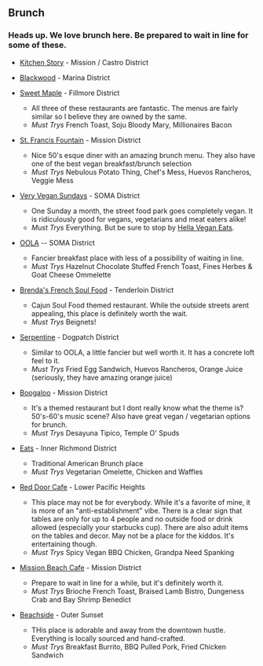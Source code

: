 ## Brunch
### Heads up. We love brunch here. Be prepared to wait in line for some of these.

* [Kitchen Story](http://kitchenstorysf.com/kitchen_Story_California_Cuisine/Kitchen_Story_California_Cuisine___Breakfast_Lunch_Dinner___Mother_Kitchen.html) - Mission / Castro District
* [Blackwood](http://www.blackwoodsf.com/) - Marina District
* [Sweet Maple](http://sweetmaplesf.com/Sweet_Maple/Sweet_Maple___Breakfast___Brunch___Lunch______2101_Sutter_St._San_Francisco,_CA_94115.html) - Fillmore District
  * All three of these restaurants are fantastic. The menus are fairly similar so I believe they are owned by the same. 
  * *Must Trys* French Toast, Soju Bloody Mary, Millionaires Bacon

* [St. Francis Fountain](http://www.stfrancisfountainsf.com/) - Mission District
  * Nice 50's esque diner with an amazing brunch menu. They also have one of the best vegan breakfast/brunch selection
  * *Must Trys* Nebulous Potato Thing, Chef's Mess, Huevos Rancheros, Veggie Mess

* [Very Vegan Sundays](http://www.somastreatfoodpark.com/events-db/2015/5/27/2rp1l0p3g375wesrrhw3vj3e25zzze) - SOMA District
  * One Sunday a month, the street food park goes completely vegan. It is ridiculously good for vegans, vegetarians and meat eaters alike!
  * *Must Trys* Everything. But be sure to stop by [Hella Vegan Eats](http://www.hellaveganeats.com/).

* [OOLA](http://www.oola-sf.com/) -- SOMA District
  * Fancier breakfast place with less of a possibility of waiting in line. 
  * *Must Trys* Hazelnut Chocolate Stuffed French Toast, Fines Herbes & Goat Cheese Ommelette

* [Brenda's French Soul Food](http://frenchsoulfood.com/) - Tenderloin District
  * Cajun Soul Food themed restaurant. While the outside streets arent appealing, this place is definitely worth the wait. 
  * *Must Trys* Beignets! 

* [Serpentine](http://www.serpentinesf.com/) - Dogpatch District
  * Similar to OOLA, a little fancier but well worth it. It has a concrete loft feel to it. 
  * *Must Trys* Fried Egg Sandwich, Huevos Rancheros, Orange Juice (seriously, they have amazing orange juice)

* [Boogaloo](http://www.boogaloossf.com/) - Mission District
  * It's a themed restaurant but I dont really know what the theme is? 50's-60's music scene? Also have great vegan / vegetarian options for brunch. 
  * *Must Trys* Desayuna Tipico, Temple O' Spuds

* [Eats](http://www.yelp.com/biz/eats-san-francisco) - Inner Richmond District
  * Traditional American Brunch place
  * *Must Trys* Vegetarian Omelette, Chicken and Waffles 

* [Red Door Cafe](http://www.yelp.com/biz/red-door-cafe-san-francisco-3) - Lower Pacific Heights 
  * This place may not be for everybody. While it's a favorite of mine, it is more of an "anti-establishment" vibe. There is a clear sign that tables are only for up to 4 people and no outside food or drink allowed (especially your starbucks cup). There are also adult items on the tables and decor. May not be a place for the kiddos. It's entertaining though. 
  * *Must Trys* Spicy Vegan BBQ Chicken, Grandpa Need Spanking

* [Mission Beach Cafe](missionbeachcafesf.com) - Mission District
  * Prepare to wait in line for a while, but it's definitely worth it. 
  * *Must Trys* Brioche French Toast, Braised Lamb Bistro, Dungeness Crab and Bay Shrimp Benedict

* [Beachside](http://www.beachsidesf.com/) - Outer Sunset
  * THis place is adorable and away from the downtown hustle. Everything is locally sourced and hand-crafted.
  * *Must Trys* Breakfast Burrito, BBQ Pulled Pork, Fried Chicken Sandwich